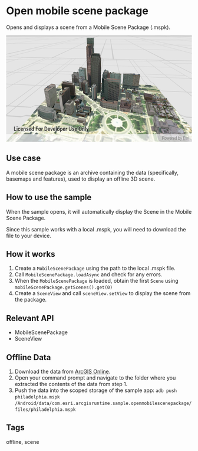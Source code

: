 # Open mobile scene package

Opens and displays a scene from a Mobile Scene Package (.mspk).

![Image of open mobile scene package](open-mobile-scene-package.png)

## Use case

A mobile scene package is an archive containing the data (specifically, basemaps and features), used to display an offline 3D scene.

## How to use the sample

When the sample opens, it will automatically display the Scene in the Mobile Scene Package.

Since this sample works with a local .mspk, you will need to download the file to your device.

## How it works

1. Create a `MobileScenePackage` using the path to the local .mspk file.
2. Call `MobileScenePackage.loadAsync` and check for any errors.
3. When the `MobileScenePackage` is loaded, obtain the first `Scene` using `mobileScenePackage.getScenes().get(0)`
4. Create a `SceneView` and call `sceneView.setView` to display the scene from the package.

## Relevant API

* MobileScenePackage
* SceneView

## Offline Data

1. Download the data from [ArcGIS Online](https://www.arcgis.com/home/item.html?id=7dd2f97bb007466ea939160d0de96a9d).
2. Open your command prompt and navigate to the folder where you extracted the contents of the data from step 1.
3. Push the data into the scoped storage of the sample app:
`adb push philadelphia.mspk /Android/data/com.esri.arcgisruntime.sample.openmobilescenepackage/files/philadelphia.mspk`


## Tags

offline, scene
